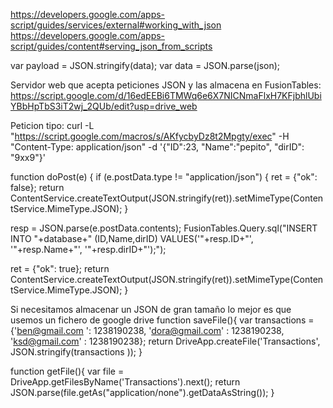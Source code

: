 https://developers.google.com/apps-script/guides/services/external#working_with_json
https://developers.google.com/apps-script/guides/content#serving_json_from_scripts


var payload = JSON.stringify(data);
var data = JSON.parse(json);


Servidor web que acepta peticiones JSON y las almacena en FusionTables:
https://script.google.com/d/16edEEBi6TMWq6e6X7NICNmaFlxH7KFjbhlUbiYBbHpTbS3iT2wj_2QUb/edit?usp=drive_web

Peticion tipo:
curl -L "https://script.google.com/macros/s/AKfycbyDz8t2Mpgty/exec" -H "Content-Type: application/json" -d '{"ID":23, "Name":"pepito", "dirID": "9xx9"}'




function doPost(e) {
  if (e.postData.type != "application/json") {
    ret = {"ok": false};
    return ContentService.createTextOutput(JSON.stringify(ret)).setMimeType(ContentService.MimeType.JSON);
  }

  resp = JSON.parse(e.postData.contents);
  FusionTables.Query.sql("INSERT INTO "+database+" (ID,Name,dirID) VALUES('"+resp.ID+"', '"+resp.Name+"', '"+resp.dirID+"');");

  ret = {"ok": true};
  return ContentService.createTextOutput(JSON.stringify(ret)).setMimeType(ContentService.MimeType.JSON);
}




Si necesitamos almacenar un JSON de gran tamaño lo mejor es que usemos un fichero de google drive
function saveFile(){
  var transactions = {'ben@gmail.com ': 1238190238, 'dora@gmail.com' : 1238190238, 'ksd@gmail.com' : 1238190238};
  return DriveApp.createFile('Transactions', JSON.stringify(transactions ));
}

function getFile(){
  var file = DriveApp.getFilesByName('Transactions').next();
  return JSON.parse(file.getAs("application/none").getDataAsString());
}
